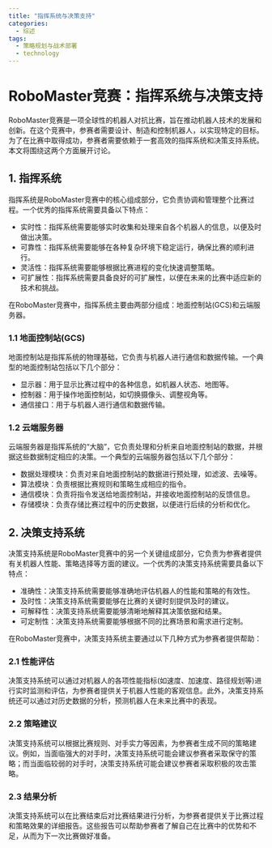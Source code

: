 ```yaml
---  
title: "指挥系统与决策支持"  
categories:  
  - 综述  
tags: 
  - 策略规划与战术部署 
  - technology  
---  
```


# RoboMaster竞赛：指挥系统与决策支持

RoboMaster竞赛是一项全球性的机器人对抗比赛，旨在推动机器人技术的发展和创新。在这个竞赛中，参赛者需要设计、制造和控制机器人，以实现特定的目标。为了在比赛中取得成功，参赛者需要依赖于一套高效的指挥系统和决策支持系统。本文将围绕这两个方面展开讨论。

## 1. 指挥系统

指挥系统是RoboMaster竞赛中的核心组成部分，它负责协调和管理整个比赛过程。一个优秀的指挥系统需要具备以下特点：

- 实时性：指挥系统需要能够实时收集和处理来自各个机器人的信息，以便及时做出决策。
- 可靠性：指挥系统需要能够在各种复杂环境下稳定运行，确保比赛的顺利进行。
- 灵活性：指挥系统需要能够根据比赛进程的变化快速调整策略。
- 可扩展性：指挥系统需要具备良好的可扩展性，以便在未来的比赛中适应新的技术和挑战。

在RoboMaster竞赛中，指挥系统主要由两部分组成：地面控制站(GCS)和云端服务器。

### 1.1 地面控制站(GCS)

地面控制站是指挥系统的物理基础，它负责与机器人进行通信和数据传输。一个典型的地面控制站包括以下几个部分：

- 显示器：用于显示比赛过程中的各种信息，如机器人状态、地图等。
- 控制器：用于操作地面控制站，如切换摄像头、调整视角等。
- 通信接口：用于与机器人进行通信和数据传输。

### 1.2 云端服务器

云端服务器是指挥系统的“大脑”，它负责处理和分析来自地面控制站的数据，并根据这些数据制定相应的决策。一个典型的云端服务器包括以下几个部分：

- 数据处理模块：负责对来自地面控制站的数据进行预处理，如滤波、去噪等。
- 算法模块：负责根据比赛规则和策略生成相应的指令。
- 通信模块：负责将指令发送给地面控制站，并接收地面控制站的反馈信息。
- 存储模块：负责存储比赛过程中的历史数据，以便进行后续的分析和优化。

## 2. 决策支持系统

决策支持系统是RoboMaster竞赛中的另一个关键组成部分，它负责为参赛者提供有关机器人性能、策略选择等方面的建议。一个优秀的决策支持系统需要具备以下特点：

- 准确性：决策支持系统需要能够准确地评估机器人的性能和策略的有效性。
- 及时性：决策支持系统需要能够在比赛的关键时刻提供及时的建议。
- 可解释性：决策支持系统需要能够清晰地解释其决策依据和结果。
- 可定制性：决策支持系统需要能够根据不同的比赛场景和需求进行定制。

在RoboMaster竞赛中，决策支持系统主要通过以下几种方式为参赛者提供帮助：

### 2.1 性能评估

决策支持系统可以通过对机器人的各项性能指标(如速度、加速度、路径规划等)进行实时监测和评估，为参赛者提供关于机器人性能的客观信息。此外，决策支持系统还可以通过对历史数据的分析，预测机器人在未来比赛中的表现。

### 2.2 策略建议

决策支持系统可以根据比赛规则、对手实力等因素，为参赛者生成不同的策略建议。例如，当面临强大的对手时，决策支持系统可能会建议参赛者采取保守的策略；而当面临较弱的对手时，决策支持系统可能会建议参赛者采取积极的攻击策略。

### 2.3 结果分析

决策支持系统可以在比赛结束后对比赛结果进行分析，为参赛者提供关于比赛过程和策略效果的详细报告。这些报告可以帮助参赛者了解自己在比赛中的优势和不足，从而为下一次比赛做好准备。 
